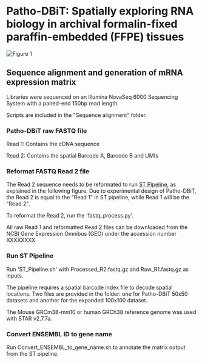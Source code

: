 # Patho-DBiT: Spatially exploring RNA biology in archival formalin-fixed paraffin-embedded (FFPE) tissues

![Figure 1](https://github.com/user-attachments/assets/c136fb07-9dc1-43d0-a77e-4b1b5de72e38)

## Sequence alignment and generation of mRNA expression matrix
Libraries were sequenced on an Illumina NovaSeq 6000 Sequencing System with a paired-end 150bp read length.

Scripts are included in the "Sequence alignment" folder.
### Patho-DBiT raw FASTQ file
Read 1: Contains the cDNA sequence

Read 2: Contains the spatial Barcode A, Barcode B and UMIs
### Reformat FASTQ Read 2 file
The Read 2 sequence needs to be reformated to run [ST Pipeline](https://github.com/SpatialTranscriptomicsResearch/st_pipeline), as explained in the following figure. Due to experimental design of Patho-DBiT, the Read 2 is equal to the "Read 1" in ST pipeline, while Read 1 will be the "Read 2".

To reformat the Read 2, run the 'fastq_process.py'.

All raw Read 1 and reformatted Read 2 files can be downloaded from the NCBI Gene Expression Omnibus (GEO) under the accession number XXXXXXXX 

### Run ST Pipeline
Run 'ST_Pipeline.sh' with Processed_R2.fastq.gz and Raw_R1.fastq.gz as inputs.

The pipeline requires a spatial barcode index file to decode spatial locations. Two files are provided in the folder: one for Patho-DBiT 50x50 datasets and another for the expanded 100x100 dataset.

The Mouse GRCm38-mm10 or human GRCh38 reference genome was used with STAR v2.7.7a.

### Convert ENSEMBL ID to gene name
Run Convert_ENSEMBL_to_gene_name.sh to annotate the matrix output from the ST pipeline.


